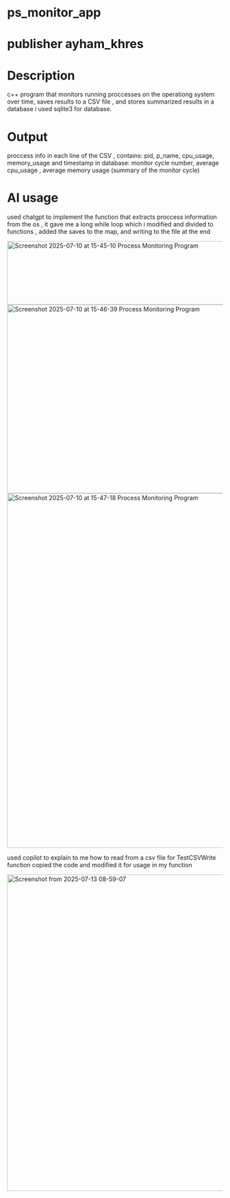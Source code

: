 # ps_monitor_app
# publisher ayham_khres

# Description
c++ program that monitors running proccesses on the operationg system over time, saves results to a CSV file , and stores summarized results in a database
i used sqlite3 for database.

# Output
proccess info in each line of the CSV , contains: pid, p_name, cpu_usage, memory_usage and timestamp
in database: monitor cycle number, average cpu_usage , average memory usage (summary of the monitor cycle)

# AI usage

used chatgpt to implement the function that extracts proccess information from the os , it gave me a long while loop which i modified and divided to functions , added the saves to the map, and writing to the file at the end

<img width="1590" height="148" alt="Screenshot 2025-07-10 at 15-45-10 Process Monitoring Program" src="https://github.com/user-attachments/assets/e6838065-68b6-414b-8b17-2de2330faba2" />

<img width="791" height="440" alt="Screenshot 2025-07-10 at 15-46-39 Process Monitoring Program" src="https://github.com/user-attachments/assets/4a7b4def-b505-433c-bd0d-20ce0d18425a" />

<img width="794" height="827" alt="Screenshot 2025-07-10 at 15-47-18 Process Monitoring Program" src="https://github.com/user-attachments/assets/ce0681c8-0c92-42bf-9f99-fb76e7359b9d" />

used copilot to explain to me how to read from a csv file for TestCSVWrite function copied the code and modified it for usage in my function

<img width="771" height="738" alt="Screenshot from 2025-07-13 08-59-07" src="https://github.com/user-attachments/assets/38a1f355-2a5d-4bc7-802b-b055071ea605" />


